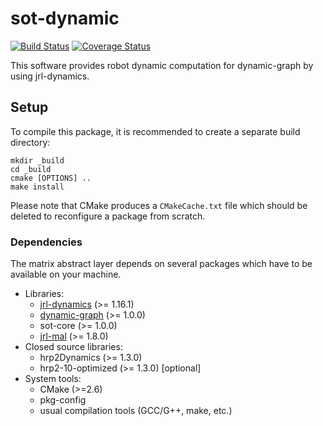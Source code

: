 sot-dynamic
===========

[![Build Status](https://travis-ci.org/stack-of-tasks/sot-dynamic.png?branch=master)](https://travis-ci.org/stack-of-tasks/sot-dynamic)
[![Coverage Status](https://coveralls.io/repos/stack-of-tasks/sot-dynamic/badge.png)](https://coveralls.io/r/stack-of-tasks/sot-dynamic)

This software provides robot dynamic computation for dynamic-graph
by using jrl-dynamics.

Setup
-----

To compile this package, it is recommended to create a separate build
directory:

    mkdir _build
    cd _build
    cmake [OPTIONS] ..
    make install

Please note that CMake produces a `CMakeCache.txt` file which should
be deleted to reconfigure a package from scratch.


### Dependencies

The matrix abstract layer depends on several packages which
have to be available on your machine.

 - Libraries:
   - [jrl-dynamics][jrl-dynamics] (>= 1.16.1)
   - [dynamic-graph][dynamic-graph] (>= 1.0.0)
   - sot-core (>= 1.0.0)
   - [jrl-mal][jrl-mal] (>= 1.8.0)
 - Closed source libraries:
   - hrp2Dynamics (>= 1.3.0)
   - hrp2-10-optimized (>= 1.3.0) [optional]
 - System tools:
   - CMake (>=2.6)
   - pkg-config
   - usual compilation tools (GCC/G++, make, etc.)


[jrl-dynamics]: http://github.com/jrl-umi3128/jrl-dynamics
[dynamic-graph]: http://github.com/jrl-umi3128/dynamic-graph
[jrl-mal]: http://github.com/jrl-umi3128/jrl-mal
